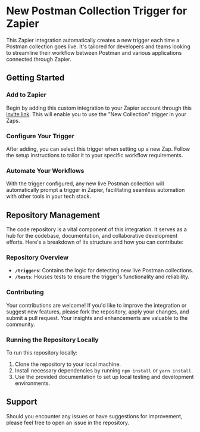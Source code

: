 # New Postman Collection Trigger for Zapier

This Zapier integration automatically creates a new trigger each time a Postman collection goes live. It's tailored for developers and teams looking to streamline their workflow between Postman and various applications connected through Zapier.

## Getting Started

### Add to Zapier

Begin by adding this custom integration to your Zapier account through this [invite link](https://zapier.com/developer/public-invite/201628/c8f6dcc5041338a1ca1b73c71f3bd286/). This will enable you to use the "New Collection" trigger in your Zaps.

### Configure Your Trigger

After adding, you can select this trigger when setting up a new Zap. Follow the setup instructions to tailor it to your specific workflow requirements.

### Automate Your Workflows

With the trigger configured, any new live Postman collection will automatically prompt a trigger in Zapier, facilitating seamless automation with other tools in your tech stack.

## Repository Management

The code repository is a vital component of this integration. It serves as a hub for the codebase, documentation, and collaborative development efforts. Here's a breakdown of its structure and how you can contribute:

### Repository Overview

- **`/triggers`**: Contains the logic for detecting new live Postman collections.
- **`/tests`**: Houses tests to ensure the trigger's functionality and reliability.

### Contributing

Your contributions are welcome! If you'd like to improve the integration or suggest new features, please fork the repository, apply your changes, and submit a pull request. Your insights and enhancements are valuable to the community.

### Running the Repository Locally

To run this repository locally:

1. Clone the repository to your local machine.
2. Install necessary dependencies by running `npm install` or `yarn install`.
3. Use the provided documentation to set up local testing and development environments.

## Support

Should you encounter any issues or have suggestions for improvement, please feel free to open an issue in the repository.